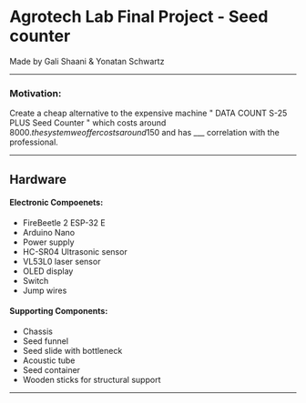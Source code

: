 # Agrotech Lab Final Project - Seed counter 
Made by Gali Shaani & Yonatan Schwartz

------------------------------------------------------------------------------------------------------------------------

### Motivation:
Create a cheap alternative to the expensive machine " DATA COUNT S-25 PLUS Seed Counter " which costs around 8000$.
the system we offer costs around 150$ and has ___ correlation with the professional.


------------------------------------------------------------------------------------------------------------------------
## Hardware
#### Electronic Compoenets: 
- FireBeetle 2 ESP-32 E
- Arduino Nano
- Power supply
- HC-SR04 Ultrasonic sensor
- VL53L0 laser sensor
- OLED display
- Switch
- Jump wires 


#### Supporting Components: 
- Chassis
- Seed funnel
- Seed slide with bottleneck
- Acoustic tube
- Seed container
- Wooden sticks for structural support
  
------------------------------------------------------------------------------------------------------------------------

